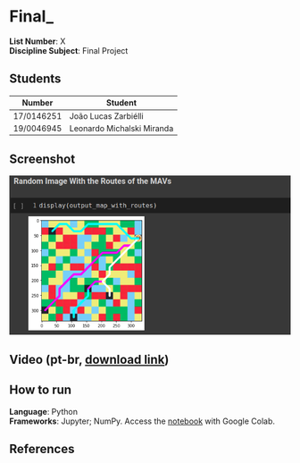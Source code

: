 # Final_


**List Number**: X<br>
**Discipline Subject**: Final Project<br>

## Students
|Number | Student |
| -- | -- |
| 17/0146251  |  João Lucas Zarbiélli |
| 19/0046945  |  Leonardo Michalski Miranda |

## Screenshot
![Screenshot](assets/screenshot.png)

## Video (pt-br, [download link]())

## How to run
**Language**: Python <br>
**Frameworks**: Jupyter; NumPy.
Access the [notebook]() with Google Colab.

## References


